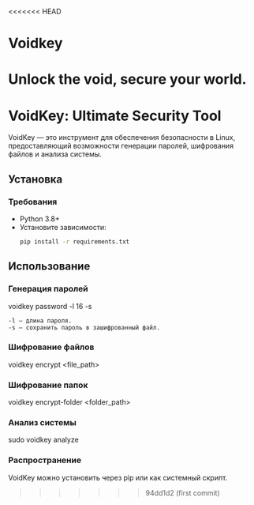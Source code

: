 <<<<<<< HEAD
# Voidkey
Unlock the void, secure your world.
=======
# VoidKey: Ultimate Security Tool

VoidKey — это инструмент для обеспечения безопасности в Linux, предоставляющий возможности генерации паролей, шифрования файлов и анализа системы.

## Установка

### Требования
- Python 3.8+
- Установите зависимости:
  ```bash
  pip install -r requirements.txt

## Использование

### Генерация паролей

voidkey password -l 16 -s

    -l — длина пароля.
    -s — сохранить пароль в зашифрованный файл.

### Шифрование файлов

voidkey encrypt <file_path>

### Шифрование папок

voidkey encrypt-folder <folder_path>

### Анализ системы

sudo voidkey analyze

### Распространение

VoidKey можно установить через pip или как системный скрипт.


>>>>>>> 94dd1d2 (first commit)
